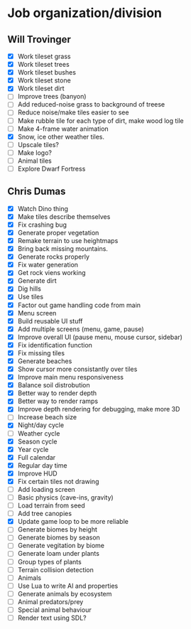 # Job organization/division

## Will Trovinger

- [x] Work tileset grass
- [x] Work tileset trees
- [x] Work tileset bushes
- [x] Work tileset stone
- [x] Work tileset dirt
- [ ] Improve trees (banyon)
- [ ] Add reduced-noise grass to background of treese
- [ ] Reduce noise/make tiles easier to see
- [ ] Make rubble tile for each type of dirt, make wood log tile
- [ ] Make 4-frame water animation
- [x] Snow, ice other weather tiles.
- [ ] Upscale tiles?
- [ ] Make logo?
- [ ] Animal tiles
- [ ] Explore Dwarf Fortress

## Chris Dumas

- [x] Watch Dino thing
- [x] Make tiles describe themselves
- [x] Fix crashing bug
- [x] Generate proper vegetation
- [x] Remake terrain to use heightmaps
- [x] Bring back missing mountains.
- [x] Generate rocks properly
- [x] Fix water generation
- [x] Get rock viens working
- [x] Generate dirt
- [x] Dig hills
- [x] Use tiles
- [x] Factor out game handling code from main
- [x] Menu screen
- [x] Build reusable UI stuff
- [x] Add multiple screens (menu, game, pause)
- [x] Improve overall UI (pause menu, mouse cursor, sidebar)
- [x] Fix identification function
- [x] Fix missing tiles
- [x] Generate beaches
- [x] Show cursor more consistantly over tiles
- [x] Improve main menu responsiveness
- [x] Balance soil distrobution
- [x] Better way to render depth
- [x] Better way to render ramps
- [x] Improve depth rendering for debugging, make more 3D
- [ ] Increase beach size
- [x] Night/day cycle
- [ ] Weather cycle
- [x] Season cycle
- [x] Year cycle
- [x] Full calendar
- [x] Regular day time
- [x] Improve HUD
- [x] Fix certain tiles not drawing
- [ ] Add loading screen
- [ ] Basic physics (cave-ins, gravity)
- [ ] Load terrain from seed
- [ ] Add tree canopies
- [x] Update game loop to be more reliable
- [ ] Generate biomes by height
- [ ] Generate biomes by season
- [ ] Generate vegitation by biome
- [ ] Generate loam under plants
- [ ] Group types of plants
- [ ] Terrain collision detection
- [ ] Animals
- [ ] Use Lua to write AI and properties
- [ ] Generate animals by ecosystem
- [ ] Animal predators/prey
- [ ] Special animal behaviour
- [ ] Render text using SDL?
